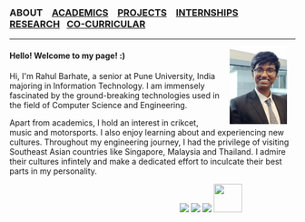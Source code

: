 ### ABOUT &ensp; [ACADEMICS](./academics.md) &ensp; [PROJECTS](./projects.md) &ensp; [INTERNSHIPS](./internships.md) &ensp; [RESEARCH](./research.md) &ensp;[CO-CURRICULAR](./extraCurricular.md)

-------  
<img height="20%" width="20%" hspace= "15" src="./images/Malaysia photo.jpg" align="right"/>

#### Hello! Welcome to my page! :)

Hi, I'm Rahul Barhate, a senior at Pune University, India majoring in Information Technology. I am immensely fascinated by the ground-breaking technologies used in the field of Computer Science and Engineering.

Apart from academics, I hold an interest in crikcet, music and motorsports. I also enjoy learning about and experiencing new cultures. Throughout my engineering journey, I had the privilege of visiting Southeast Asian countries like Singapore, Malaysia and Thailand. I admire their cultures infintely and make a dedicated effort to inculcate their best parts in my personality.


 &emsp;&emsp;&emsp;&emsp; &emsp;&emsp;&emsp;&emsp; &emsp;&emsp;&emsp;&emsp; &emsp;&emsp;&emsp;&emsp; &emsp;&emsp;&emsp;&emsp;
[<img src="https://www.britishairways.com/cms/global/assets/images/site/icon/facebook_Button_50x50.png">](https://www.facebook.com/rahulbarhate97)
[<img src="http://www.jobfindah.com/assets/images/linkedin.png">](https://www.linkedin.com/in/rahul-barhate-14462a147/https://www.linkedin.com/in/rahul-barhate-14462a147/)
[<img src="https://static.getjar.com/icon-50x50/53/792453_thm.gif">](mailto:rahulbarhate97@gmail.com)
[<img height="50" width="50" src="https://cdn1.iconfinder.com/data/icons/logotypes/32/square-twitter-512.png">](https://twitter.com/barhate_rahul)
